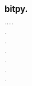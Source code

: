 # bitpy.
.
.
.
.












.






















































.
























.



























.

















































































.































































.


















































